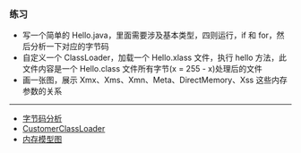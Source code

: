### 练习

+ 写一个简单的 Hello.java，里面需要涉及基本类型，四则运行，if 和 for，然后分析一下对应的字节码
+ 自定义一个 ClassLoader，加载一个 Hello.xlass 文件，执行 hello 方法，此文件内容是一个 Hello.class 文件所有字节(x = 255 - x)处理后的文件
+ 画一张图，展示 Xmx、Xms、Xmn、Meta、DirectMemory、Xss 这些内存参数的关系

---

+ [字节码分析](https://github.com/coderlmm/java-developer-guide-samples/blob/main/docs/01_jvm/ByteCode.javap)
+ [CustomerClassLoader](https://github.com/coderlmm/java-developer-guide-samples/blob/main/thinking-in-java/src/main/java/com/doudou/jvm/classloader/CustomClassLoader.java)
+ [内存模型图](https://github.com/coderlmm/java-developer-guide-samples/blob/main/docs/01_jvm/jvm.png)
